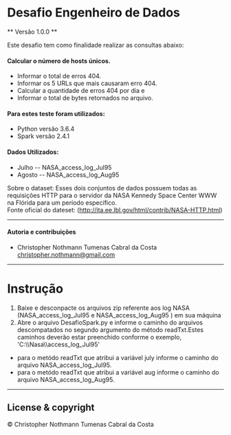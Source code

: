 # Desafio Engenheiro de Dados
** Versão 1.0.0 **

Este desafio tem como finalidade realizar as consultas abaixo:

#### Calcular o número de hosts únicos. 
 - Informar o total de erros 404. 
 - Informar os 5 URLs que mais causaram erro 404.
 - Calcular a quantidade de erros 404 por dia e
 - Informar o total de bytes retornados no arquivo.

####  Para estes teste foram utilizados: 
- Python versão 3.6.4
- Spark versão 2.4.1

####  Dados Utilizados: 
- Julho  --  NASA_access_log_Jul95
- Agosto -- NASA_access_log_Aug95


Sobre o dataset: 
Esses dois conjuntos de dados possuem todas as requisições HTTP para o servidor da NASA Kennedy Space Center WWW na Flórida para um período específico.  
Fonte oficial do dateset: (http://ita.ee.lbl.gov/html/contrib/NASA-HTTP.html) 

---
#### Autoria e contribuições

- Christopher Nothmann Tumenas Cabral da Costa 
<christopher.nothmann@gmail.com>
---	

# Instrução

1. Baixe e desconpacte os arquivos zip referente aos log NASA (NASA_access_log_Jul95 e NASA_access_log_Aug95 ) em sua máquina
2. Abre o arquivo DesafioSpark.py e informe o caminho do arquivos descompatados no segundo argumento do método readTxt.Estes caminhos deverão estar preenchido conforme o exemplo, \'C:\\\Nasa\\\access_log_Jul95\'
- para o metódo readTxt que atribui a variável july informe o caminho do arquivo NASA_access_log_Jul95.
- para o metódo readTxt que atribui a variável aug informe o caminho do arquivo NASA_access_log_Aug95.
	
---
## License & copyright

 © Christopher Nothmann Tumenas Cabral da Costa